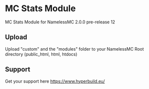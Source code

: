 # MC Stats Module

MC Stats Module for NamelessMC 2.0.0 pre-release 12

## Upload
Upload "custom" and the "modules" folder to your NamelessMC Root directory (public_html, html, htdocs)

## Support
Get your support here https://www.hyperbuild.eu/
